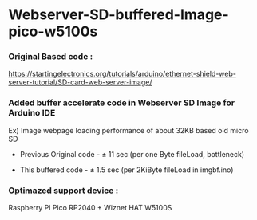# Webserver-SD-buffered-Image-pico-w5100s


### Original Based code : 

https://startingelectronics.org/tutorials/arduino/ethernet-shield-web-server-tutorial/SD-card-web-server-image/



### Added buffer accelerate code in Webserver SD Image for Arduino IDE

Ex) Image webpage loading performance of about 32KB based old micro SD
 
 - Previous Original code - ± 11 sec  (per one Byte fileLoad, bottleneck)
 
 - This buffered code - ± 1.5 sec (per 2KiByte fileLoad in imgbf.ino)



### Optimazed support device :
 
 Raspberry Pi Pico RP2040 + Wiznet HAT W5100S
 
